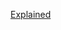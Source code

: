 [Explained](https://leetcode.com/problems/rotting-oranges/discuss/3961474/BEST-SOLUTION-YOU-CAN-GET)
